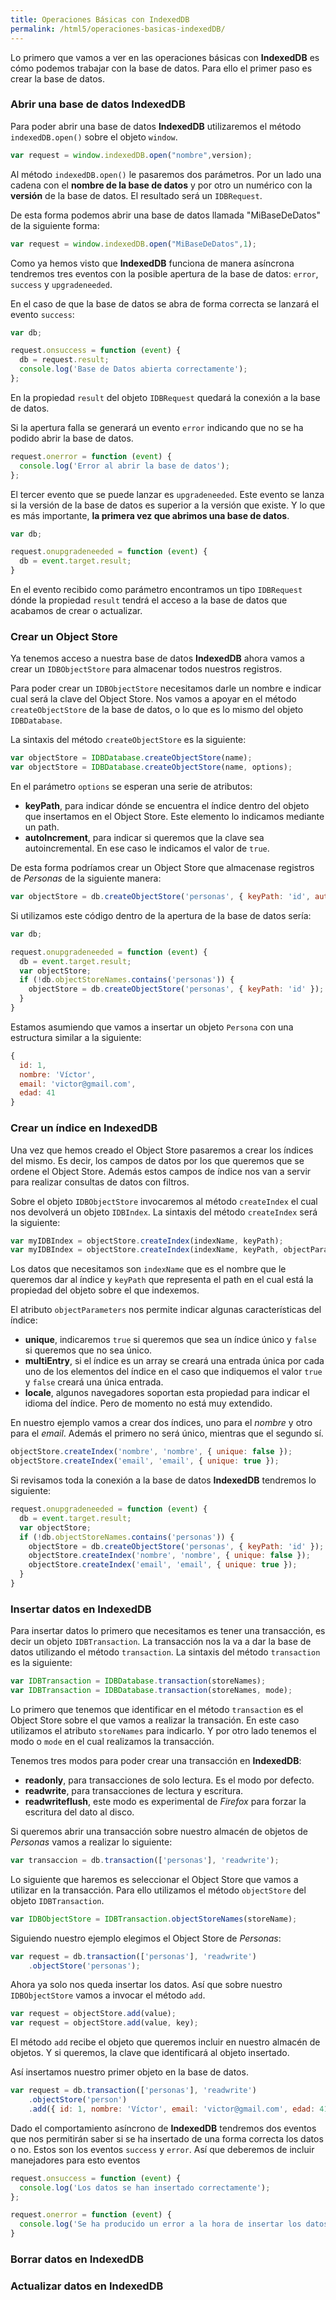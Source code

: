 ```yaml
---
title: Operaciones Básicas con IndexedDB
permalink: /html5/operaciones-basicas-indexedDB/
---
```


Lo primero que vamos a ver en las operaciones básicas con **IndexedDB** es cómo podemos trabajar con la base de datos. Para ello el primer paso es crear la base de datos.

### Abrir una base de datos IndexedDB
Para poder abrir una base de datos **IndexedDB** utilizaremos el método `indexedDB.open()` sobre el objeto `window`.

~~~javascript
var request = window.indexedDB.open("nombre",version);
~~~

Al método `indexedDB.open()` le pasaremos dos parámetros. Por un lado una cadena con el **nombre de la base de datos** y por otro un numérico con la **versión** de la base de datos. El resultado será un `IDBRequest`.

De esta forma podemos abrir una base de datos llamada "MiBaseDeDatos" de la siguiente forma:

~~~javascript
var request = window.indexedDB.open("MiBaseDeDatos",1);
~~~

Como ya hemos visto que **IndexedDB** funciona de manera asíncrona tendremos tres eventos con la posible apertura de la base de datos: `error`, `success` y `upgradeneeded`.

En el caso de que la base de datos se abra de forma correcta se lanzará el evento `success`:

~~~javascript
var db;

request.onsuccess = function (event) {
  db = request.result;
  console.log('Base de Datos abierta correctamente');
};
~~~

En la propiedad `result` del objeto `IDBRequest` quedará la conexión a la base de datos.

Si la apertura falla se generará un evento `error` indicando que no se ha podido abrir la base de datos.

~~~javascript
request.onerror = function (event) {
  console.log('Error al abrir la base de datos');
};
~~~

El tercer evento que se puede lanzar es `upgradeneeded`. Este evento se lanza si la versión de la base de datos es superior a la versión que existe. Y lo que es más importante, **la primera vez que abrimos una base de datos**.

~~~javascript
var db;

request.onupgradeneeded = function (event) {
  db = event.target.result;
}
~~~

En el evento recibido como parámetro encontramos un tipo `IDBRequest` dónde la propiedad `result` tendrá el acceso a la base de datos que acabamos de crear o actualizar.

### Crear un Object Store
Ya tenemos acceso a nuestra base de datos **IndexedDB** ahora vamos a crear un `IDBObjectStore` para almacenar todos nuestros registros.

Para poder crear un `IDBObjectStore` necesitamos darle un nombre e indicar cual será la clave del Object Store. Nos vamos a apoyar en el método `createObjectStore` de la base de datos, o lo que es lo mismo del objeto `IDBDatabase`.

La sintaxis del método `createObjectStore` es la siguiente:

~~~javascript
var objectStore = IDBDatabase.createObjectStore(name);
var objectStore = IDBDatabase.createObjectStore(name, options);
~~~

En el parámetro `options` se esperan una serie de atributos:

* **keyPath**, para indicar dónde se encuentra el índice dentro del objeto que insertamos en el Object Store. Este elemento lo indicamos mediante un path.
* **autoIncrement**, para indicar si queremos que la clave sea autoincremental. En ese caso le indicamos el valor de `true`.

De esta forma podríamos crear un Object Store que almacenase registros de *Personas* de la siguiente manera:

~~~javascript
var objectStore = db.createObjectStore('personas', { keyPath: 'id', autoIncrement:true });
~~~

Si utilizamos este código dentro de la apertura de la base de datos sería:

~~~javascript
var db;

request.onupgradeneeded = function (event) {
  db = event.target.result;
  var objectStore;
  if (!db.objectStoreNames.contains('personas')) {
    objectStore = db.createObjectStore('personas', { keyPath: 'id' });
  }
}
~~~

Estamos asumiendo que vamos a insertar un objeto `Persona` con una estructura similar a la siguiente:

~~~javascript
{
  id: 1,
  nombre: 'Víctor',
  email: 'victor@gmail.com',
  edad: 41
}
~~~

### Crear un índice en IndexedDB
Una vez que hemos creado el Object Store pasaremos a crear los índices del mismo. Es decir, los campos de datos por los que queremos que se ordene el Object Store. Además estos campos de índice nos van a servir para realizar consultas de datos con filtros.

Sobre el objeto `IDBObjectStore` invocaremos al método `createIndex` el cual nos devolverá un objeto `IDBIndex`. La sintaxis del método `createIndex` será la siguiente:

~~~javascript
var myIDBIndex = objectStore.createIndex(indexName, keyPath);
var myIDBIndex = objectStore.createIndex(indexName, keyPath, objectParameters);
~~~

Los datos que necesitamos son `indexName` que es el nombre que le queremos dar al índice y `keyPath` que representa el path en el cual está la propiedad del objeto sobre el que indexemos.

El atributo `objectParameters` nos permite indicar algunas características del índice:

* **unique**, indicaremos `true` si queremos que sea un índice único y `false` si queremos que no sea único.
* **multiEntry**, si el índice es un array se creará una entrada única por cada uno de los elementos del índice en el caso que indiquemos el valor `true` y `false` creará una única entrada.
* **locale**, algunos navegadores soportan esta propiedad para indicar el idioma del índice. Pero de momento no está muy extendido.

En nuestro ejemplo vamos a crear dos índices, uno para el *nombre* y otro para el *email*. Además el primero no será único, mientras que el segundo sí.

~~~javascript
objectStore.createIndex('nombre', 'nombre', { unique: false });
objectStore.createIndex('email', 'email', { unique: true });
~~~~

Si revisamos toda la conexión a la base de datos **IndexedDB** tendremos lo siguiente:

~~~javascript
request.onupgradeneeded = function (event) {
  db = event.target.result;
  var objectStore;
  if (!db.objectStoreNames.contains('personas')) {
    objectStore = db.createObjectStore('personas', { keyPath: 'id' });
    objectStore.createIndex('nombre', 'nombre', { unique: false });
    objectStore.createIndex('email', 'email', { unique: true });
  }
}
~~~

### Insertar datos en IndexedDB
Para insertar datos lo primero que necesitamos es tener una transacción, es decir un objeto `IDBTransaction`. La transacción nos la va a dar la base de datos utilizando el método `transaction`. La sintaxis del método `transaction` es la siguiente:

~~~javascript
var IDBTransaction = IDBDatabase.transaction(storeNames);
var IDBTransaction = IDBDatabase.transaction(storeNames, mode);
~~~

Lo primero que tenemos que identificar en el método `transaction` es el Object Store sobre el que vamos a realizar la transación. En este caso utilizamos el atributo `storeNames` para indicarlo. Y por otro lado tenemos el modo o `mode` en el cual realizamos la transacción.

Tenemos tres modos para poder crear una transacción en **IndexedDB**:

* **readonly**, para transacciones de solo lectura. Es el modo por defecto.
* **readwrite**, para transacciones de lectura y escritura.
* **readwriteflush**, este modo es experimental de *Firefox* para forzar la escritura del dato al disco.

Si queremos abrir una transacción sobre nuestro almacén de objetos de *Personas* vamos a realizar lo siguiente:

~~~javascript
var transaccion = db.transaction(['personas'], 'readwrite');
~~~

Lo siguiente que haremos es seleccionar el Object Store que vamos a utilizar en la transacción. Para ello utilizamos el método `objectStore` del objeto `IDBTransaction`.

~~~javascript
var IDBObjectStore = IDBTransaction.objectStoreNames(storeName);
~~~

Siguiendo nuestro ejemplo elegimos el Object Store de *Personas*:

~~~javascript
var request = db.transaction(['personas'], 'readwrite')
    .objectStore('personas');
~~~

Ahora ya solo nos queda insertar los datos. Así que sobre nuestro `IDBObjectStore` vamos a invocar el método `add`.

~~~javascript
var request = objectStore.add(value);
var request = objectStore.add(value, key);
~~~

El método `add` recibe el objeto que queremos incluir en nuestro almacén de objetos. Y si queremos, la clave que identificará al objeto insertado.

Así insertamos nuestro primer objeto en la base de datos.

~~~javascript
var request = db.transaction(['personas'], 'readwrite')
    .objectStore('person')
    .add({ id: 1, nombre: 'Víctor', email: 'victor@gmail.com', edad: 41 });
~~~

Dado el comportamiento asíncrono de **IndexedDB** tendremos dos eventos que nos permitirán saber si se ha insertado de una forma correcta los datos o no. Estos son los eventos `success` y `error`. Así que deberemos de incluir manejadores para esto eventos

~~~javascript
request.onsuccess = function (event) {
  console.log('Los datos se han insertado correctamente');
};

request.onerror = function (event) {
  console.log('Se ha producido un error a la hora de insertar los datos');
}
~~~



### Borrar datos en IndexedDB

### Actualizar datos en IndexedDB




[APIWebStorage]: {{site.baseurl}}/html5/webstorage/
[IndexedDBPromise]: https://github.com/jakearchibald/idb
